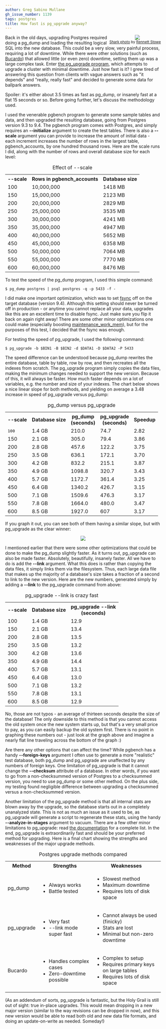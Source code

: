 ```yaml
---
author: Greg Sabino Mullane
gh_issue_number: 1139
tags: postgres
title: How fast is pg_upgrade anyway?
---
```




<div class="separator" style="clear: both; float: right; text-align: center;"><a href="/blog/2015/07/01/how-fast-is-pgupgrade-anyway/image-0-big.jpeg" imageanchor="1" style="clear: right; margin-bottom: 1em; margin-left: 1em;"><img border="0" src="/blog/2015/07/01/how-fast-is-pgupgrade-anyway/image-0.jpeg"/></a><br/><small><a href="https://flic.kr/p/db6hGQ">Shark photo</a> by <a href="https://www.flickr.com/people/tomsaint/">Rennett Stowe</a>
</small></div>

Back in the old days, upgrading Postgres required doing a pg_dump and loading 
the resulting logical SQL into the new database. This could be a very slow, 
very painful process, requiring a lot of downtime. While there were other solutions 
(such as [Bucardo](https://bucardo.org/wiki/Bucardo)) that allowed little (or even zero) downtime, setting them 
up was a large complex task. Enter 
[the pg_upgrade program](http://www.postgresql.org/docs/current/static/pgupgrade.html), which attempts to upgrade a 
cluster with minimal downtime. Just how fast is it? I grew tired of answering 
this question from clients with vague answers such as "it depends" and "really, 
really fast" and decided to generate some data for ballpark answers.

Spoiler: it's either about 3.5 times as fast as pg_dump, or insanely 
fast at a flat 15 seconds or so. Before going further, let's discuss the methodology used.

I used the venerable pgbench program to generate some sample tables and data, 
and then upgraded the resulting database, going from Postgres version 9.3 to 9.4. The pgbench program comes with Postgres, and simply requires an **--initialize** argument to create the test tables. There is also a **--scale** argument you can provide to increase the amount of initial data - each increment increases the number of rows in the largest table, pgbench_accounts, by one hundred thousand rows. Here are the scale runs I did, along with the number of rows and overall database size for each level:

<table class="gsm">
<caption>Effect of --scale</caption>
<tbody><tr><th>--scale</th><th>Rows in pgbench_accounts</th><th>Database size</th></tr>
<tr><td>100</td><td>10,000,000</td><td>1418 MB</td></tr>
<tr><td>150</td><td>15,000,000</td><td>2123 MB</td></tr>
<tr><td>200</td><td>20,000,000</td><td>2829 MB</td></tr>
<tr><td>250</td><td>25,000,000</td><td>3535 MB</td></tr>
<tr><td>300</td><td>30,000,000</td><td>4241 MB</td></tr>
<tr><td>350</td><td>35,000,000</td><td>4947 MB</td></tr>
<tr><td>400</td><td>40,000,000</td><td>5652 MB</td></tr>
<tr><td>450</td><td>45,000,000</td><td>6358 MB</td></tr>
<tr><td>500</td><td>50,000,000</td><td>7064 MB</td></tr>
<tr><td>550</td><td>55,000,000</td><td>7770 MB</td></tr>
<tr><td>600</td><td>60,000,000</td><td>8476 MB</td></tr>
</tbody></table>

To test the speed of the pg_dump program, I used this simple command:

```
$ pg_dump postgres | psql postgres -q -p 5433 -f -
```

I did make one important optimization, which was to set 
[
fsync](http://www.postgresql.org/docs/current/static/runtime-config-wal.html#GUC-FSYNC) off on the target database (version 9.4). Although this setting should never be turned off in production  - or anytime you cannot replace all your data, upgrades 
like this are an excellent time to disable fsync. Just make sure you flip it back on 
again right away! There are some other minor optimizations one could make (especially 
boosting [maintenance_work_mem](http://www.postgresql.org/docs/current/static/runtime-config-resource.html#GUC-MAINTENANCE-WORK-MEM)), but for the purposes of this test, I decided that the fsync was enough.

For testing the speed of pg_upgrade, I used the following command:

```
$ pg_upgrade -b $BIN1 -B $BIN2 -d $DATA1 -D $DATA2 -P 5433
```

The speed difference can be understood because pg_dump rewrites the 
entire database, table by table, row by row, and then recreates all the indexes 
from scratch. The pg_upgrade program simply copies the data files, making the 
minimum changes needed to support the new version. Because of this, it will 
always be faster. How much faster depends on a lot of variables, e.g. the number 
and size of your indexes. The chart below shows a nice linear slope for 
both methods, and yielding on average a 3.48 increase in speed of pg_upgrade versus 
pg_dump:

<table class="gsm">
<caption>pg_dump versus pg_upgrade</caption>
<tbody><tr><th>--scale</th><th>Database size</th><th>pg_dump<br/>(seconds)</th><th>pg_upgrade <br/>(seconds)</th><th>Speedup</th></tr>
<tr><td><tt>100</tt></td><td>1.4 GB</td><td>210.0</td><td>74.7</td><td>2.82</td></tr>
<tr><td>150</td><td>2.1 GB</td><td>305.0</td><td>79.4</td><td>3.86</td></tr>
<tr><td>200</td><td>2.8 GB</td><td>457.6</td><td>122.2</td><td>3.75</td></tr>
<tr><td>250</td><td>3.5 GB</td><td>636.1</td><td>172.1</td><td>3.70</td></tr>
<tr><td>300</td><td>4.2 GB</td><td>832.2</td><td>215.1</td><td>3.87</td></tr>
<tr><td>350</td><td>4.9 GB</td><td>1098.8</td><td>320.7</td><td>3.43</td></tr>
<tr><td>400</td><td>5.7 GB</td><td>1172.7</td><td>361.4</td><td>3.25</td></tr>
<tr><td>450</td><td>6.4 GB</td><td>1340.2</td><td>426.7</td><td>3.15</td></tr>
<tr><td>500</td><td>7.1 GB</td><td>1509.6</td><td>476.3</td><td>3.17</td></tr>
<tr><td>550</td><td>7.8 GB</td><td>1664.0</td><td>480.0</td><td>3.47</td></tr>
<tr><td>600</td><td>8.5 GB</td><td>1927.0</td><td>607</td><td>3.17</td></tr>
</tbody></table>

If you graph it out, you can see both of them having a similar slope, but 
with pg_upgrade as the clear winner:

<div class="separator" style="clear: both; text-align: center;"><a href="/blog/2015/07/01/how-fast-is-pgupgrade-anyway/image-1-big.png" imageanchor="1" style="margin-left: 1em; margin-right: 1em;"><img border="0" src="/blog/2015/07/01/how-fast-is-pgupgrade-anyway/image-1.png"/></a></div>

I mentioned earlier that there were some other optimizations that could be done to make the pg_dump slightly faster. As it turns out, pg_upgrade can also be made faster. Absolutely, beautifully, insanely faster. All we have to do is add the **--link** argument. What this does is rather than copying the data files, it simply links them via the filesystem. Thus, each large data file that makes up the majority of a database's size takes a fraction of a second to link to the new version. Here are the new numbers, generated simply by adding a **--link** to the pg_upgrade command from above:

<table class="gsm">
<caption>pg_upgrade --link is crazy fast</caption>
<tbody><tr><th>--scale</th><th>Database size</th><th>pg_upgrade --link<br/>(seconds)</th></tr>
<tr><td>100</td><td>1.4 GB</td><td>12.9</td></tr>
<tr><td>150</td><td>2.1 GB</td><td>13.4</td></tr>
<tr><td>200</td><td>2.8 GB</td><td>13.5</td></tr>
<tr><td>250</td><td>3.5 GB</td><td>13.2</td></tr>
<tr><td>300</td><td>4.2 GB</td><td>13.6</td></tr>
<tr><td>350</td><td>4.9 GB</td><td>14.4</td></tr>
<tr><td>400</td><td>5.7 GB</td><td>13.1</td></tr>
<tr><td>450</td><td>6.4 GB</td><td>13.0</td></tr>
<tr><td>500</td><td>7.1 GB</td><td>13.2</td></tr>
<tr><td>550</td><td>7.8 GB</td><td>13.1</td></tr>
<tr><td>600</td><td>8.5 GB</td><td>12.9</td></tr>
</tbody></table>

No, those are not typos - an average of thirteen seconds despite the size of the database! The only downside to this method is that you cannot access the old system once the new system starts up, but that's a very small price to pay, as you can easily backup the old system first. There is no point in graphing these numbers out - just look at the graph above and imagine a nearly flat line traveling across the bottom of the graph :)

Are there any other options that can affect the time? While pgbench has a handy **--foreign-keys** argument I often use to generate a more "realistic" test database, both pg_dump and pg_upgrade are unaffected by any numbers of foreign keys. One limitation of pg_upgrade is that it cannot change the **--checksum** attribute of a database. In other words, if you want to go from a non-checksummed version of Postgres to a checksummed version, you need to use pg_dump or some other method. On the plus side, my testing found negligible difference between upgrading a checksummed versus a non-checksummed version.

Another limitation of the pg_upgrade method is that all internal stats are blown away by the upgrade, so the database starts out in a completely unanalyzed state. This is not as much an issue as it used to be, as pg_upgrade will generate a script to regenerate these stats, using the handy **--analyze-in-stages** argument to vacuum. There are a few other minor limitations to pg_upgrade: read [the documentation](http://www.postgresql.org/docs/current/static/pgupgrade.html#AEN165408) for a complete list. In the end, pg_upgrade is extraordinarily fast and should be your preferred method for upgrading. Here is a final chart showing the strengths and weaknesses of the major upgrade methods.

<table class="gsm">
<caption>Postgres upgrade methods compared</caption>
<tbody><tr><th>Method</th><th>Strengths</th><th>Weaknesses</th></tr>
<tr><td>pg_dump</td><td><ul><li>Always works</li><li>Battle tested</li></ul></td><td><ul><li>Slowest method</li><li>Maximum downtime</li><li>Requires lots of disk space</li></ul></td></tr>
<tr><td>pg_upgrade</td><td><ul><li>Very fast</li><li>--link mode super fast</li></ul></td><td><ul><li>Cannot always be used (finicky)</li><li>Stats are lost</li><li>Minimal but non-zero downtime</li></ul></td></tr>
<tr><td>Bucardo</td><td><ul><li>Handles complex cases</li><li>Zero-downtime possible</li></ul></td><td><ul><li>Complex to setup</li><li>Requires primary keys on large tables</li><li>Requires lots of disk space</li></ul></td></tr>
</tbody></table>

(As an addendum of sorts, pg_upgrade is fantastic, but the Holy Grail is still out of sight: true in-place upgrades. This would mean dropping in a new major version (similar to the way revisions can be dropped in now), and this new version would be able to read both old and new data file formats, and doing an update-on-write as needed. Someday!)


